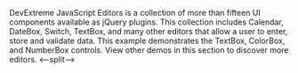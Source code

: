 DevExtreme JavaScript Editors is a collection of more than fifteen UI components available as jQuery plugins. This collection includes Calendar, DateBox, Switch, TextBox, and many other editors that allow a user to enter, store and validate data. This example demonstrates the TextBox, ColorBox, and NumberBox controls. View other demos in this section to discover more editors.
<--split-->